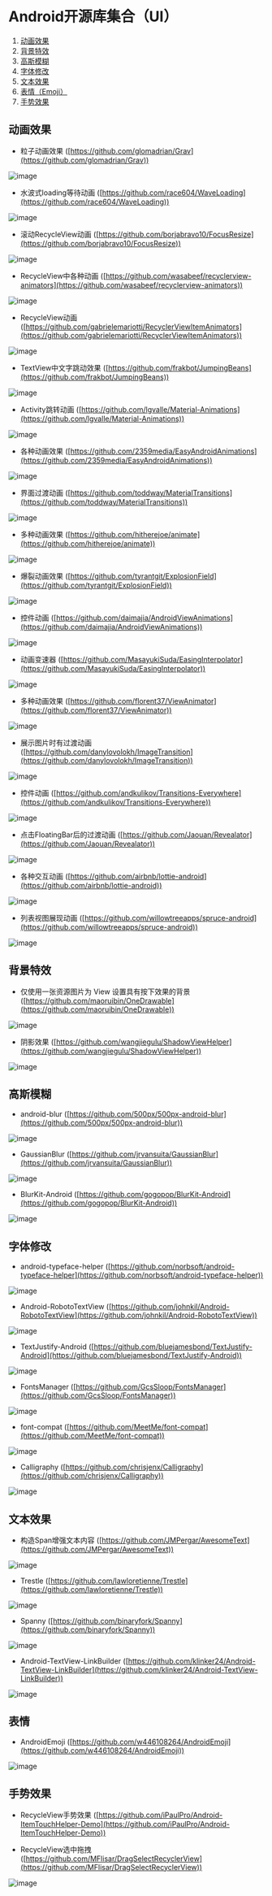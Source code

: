 # Android开源库集合（UI）
1. [动画效果](#动画效果)
2. [背景特效](#背景特效)
3. [高斯模糊](#高斯模糊)
4. [字体修改](#字体修改)
5. [文本效果](#文本效果)
6. [表情（Emoji）](#表情)
7. [手势效果](#手势效果)


## 动画效果
* 粒子动画效果 ([https://github.com/glomadrian/Grav](https://github.com/glomadrian/Grav))

![image](http://upload-images.jianshu.io/upload_images/5022380-1956fdcfceec3731.gif?imageMogr2/auto-orient/strip)
* 水波式loading等待动画 ([https://github.com/race604/WaveLoading](https://github.com/race604/WaveLoading))

![image](http://upload-images.jianshu.io/upload_images/5022380-53d5aaf0164fb21e.gif?imageMogr2/auto-orient/strip)
* 滚动RecycleView动画 ([https://github.com/borjabravo10/FocusResize](https://github.com/borjabravo10/FocusResize))

![image](http://upload-images.jianshu.io/upload_images/5022380-396df48b683541ea.gif?imageMogr2/auto-orient/strip)
* RecycleView中各种动画 ([https://github.com/wasabeef/recyclerview-animators](https://github.com/wasabeef/recyclerview-animators))

![image](http://upload-images.jianshu.io/upload_images/5022380-44b806a4955834cd.gif?imageMogr2/auto-orient/strip)
* RecycleView动画 ([https://github.com/gabrielemariotti/RecyclerViewItemAnimators](https://github.com/gabrielemariotti/RecyclerViewItemAnimators))

![image](http://upload-images.jianshu.io/upload_images/5022380-f91e8d3a5d492ed1.gif?imageMogr2/auto-orient/strip)
* TextView中文字跳动效果 ([https://github.com/frakbot/JumpingBeans](https://github.com/frakbot/JumpingBeans))

![image](http://upload-images.jianshu.io/upload_images/5022380-eb9cdb516a1fe4cd.gif?imageMogr2/auto-orient/strip)
* Activity跳转动画 ([https://github.com/lgvalle/Material-Animations](https://github.com/lgvalle/Material-Animations))

![image](http://upload-images.jianshu.io/upload_images/5022380-f991d8776dcd9a22.gif?imageMogr2/auto-orient/strip)
* 各种动画效果 ([https://github.com/2359media/EasyAndroidAnimations](https://github.com/2359media/EasyAndroidAnimations))

![image](http://upload-images.jianshu.io/upload_images/5022380-96670495c7509955.png?imageMogr2/auto-orient/strip%7CimageView2/2/w/640)
* 界面过渡动画 ([https://github.com/toddway/MaterialTransitions](https://github.com/toddway/MaterialTransitions))

![image](http://upload-images.jianshu.io/upload_images/5022380-03095bd8112d14b1.gif?imageMogr2/auto-orient/strip)
* 多种动画效果 ([https://github.com/hitherejoe/animate](https://github.com/hitherejoe/animate))

![image](http://upload-images.jianshu.io/upload_images/5022380-8c1da34544854711.gif?imageMogr2/auto-orient/strip)
* 爆裂动画效果 ([https://github.com/tyrantgit/ExplosionField](https://github.com/tyrantgit/ExplosionField))

![image](http://upload-images.jianshu.io/upload_images/5022380-206c4b7bfc2f6b54.gif?imageMogr2/auto-orient/strip)
* 控件动画 ([https://github.com/daimajia/AndroidViewAnimations](https://github.com/daimajia/AndroidViewAnimations))

![image](http://upload-images.jianshu.io/upload_images/5022380-0d73f73ab134cd49.gif?imageMogr2/auto-orient/strip)
* 动画变速器 ([https://github.com/MasayukiSuda/EasingInterpolator](https://github.com/MasayukiSuda/EasingInterpolator))

![image](http://upload-images.jianshu.io/upload_images/5022380-a939ee8d4ebad1d8.gif?imageMogr2/auto-orient/strip)
* 多种动画效果 ([https://github.com/florent37/ViewAnimator](https://github.com/florent37/ViewAnimator))

![image](http://upload-images.jianshu.io/upload_images/5022380-391b6af3f5e767f2.gif?imageMogr2/auto-orient/strip)
* 展示图片时有过渡动画 ([https://github.com/danylovolokh/ImageTransition](https://github.com/danylovolokh/ImageTransition))

![image](http://upload-images.jianshu.io/upload_images/5022380-4e7f4672166adac3.gif?imageMogr2/auto-orient/strip)
* 控件动画 ([https://github.com/andkulikov/Transitions-Everywhere](https://github.com/andkulikov/Transitions-Everywhere))

![image](http://upload-images.jianshu.io/upload_images/5022380-ff6153589692c204.gif?imageMogr2/auto-orient/strip)
* 点击FloatingBar后的过渡动画 ([https://github.com/Jaouan/Revealator](https://github.com/Jaouan/Revealator))

![image](http://upload-images.jianshu.io/upload_images/5022380-43ba51432e427a39.gif?imageMogr2/auto-orient/strip)
* 各种交互动画 ([https://github.com/airbnb/lottie-android](https://github.com/airbnb/lottie-android))

![image](http://upload-images.jianshu.io/upload_images/5022380-70855024e2613425.gif?imageMogr2/auto-orient/strip)
* 列表视图展现动画 ([https://github.com/willowtreeapps/spruce-android](https://github.com/willowtreeapps/spruce-android))

![image](http://upload-images.jianshu.io/upload_images/5022380-f563b8169b35f017.gif?imageMogr2/auto-orient/strip)
## 背景特效
* 仅使用一张资源图片为 View 设置具有按下效果的背景 ([https://github.com/maoruibin/OneDrawable](https://github.com/maoruibin/OneDrawable))

![image](http://upload-images.jianshu.io/upload_images/5022380-da8ed8f9799d9b6e.gif?imageMogr2/auto-orient/strip)
* 阴影效果 ([https://github.com/wangjiegulu/ShadowViewHelper](https://github.com/wangjiegulu/ShadowViewHelper))

![image](http://upload-images.jianshu.io/upload_images/5022380-41c8fc17e7db8514.png?imageMogr2/auto-orient/strip%7CimageView2/2/h/500)
## 高斯模糊
* android-blur ([https://github.com/500px/500px-android-blur](https://github.com/500px/500px-android-blur))

![image](http://upload-images.jianshu.io/upload_images/5022380-09211c899d1e38d9.gif?imageMogr2/auto-orient/strip)
* GaussianBlur ([https://github.com/jrvansuita/GaussianBlur](https://github.com/jrvansuita/GaussianBlur))

![image](http://upload-images.jianshu.io/upload_images/5022380-76ac3af54031f24f.png?imageMogr2/auto-orient/strip%7CimageView2/2/h/500)
* BlurKit-Android ([https://github.com/gogopop/BlurKit-Android](https://github.com/gogopop/BlurKit-Android))

![image](http://upload-images.jianshu.io/upload_images/5022380-fcdba48644490ef1.gif?imageMogr2/auto-orient/strip)
## 字体修改
* android-typeface-helper ([https://github.com/norbsoft/android-typeface-helper](https://github.com/norbsoft/android-typeface-helper))

![image](http://upload-images.jianshu.io/upload_images/5022380-ef90a52c9f4bcbec.png?imageMogr2/auto-orient/strip%7CimageView2/2/w/700)
* Android-RobotoTextView ([https://github.com/johnkil/Android-RobotoTextView](https://github.com/johnkil/Android-RobotoTextView))

![image](http://upload-images.jianshu.io/upload_images/5022380-6559d4d77c40c0d5.jpg?imageMogr2/auto-orient/strip%7CimageView2/2/h/500)
* TextJustify-Android ([https://github.com/bluejamesbond/TextJustify-Android](https://github.com/bluejamesbond/TextJustify-Android))

![image](http://upload-images.jianshu.io/upload_images/5022380-15234f67013628ae.jpg?imageMogr2/auto-orient/strip%7CimageView2/2/h/500)
* FontsManager ([https://github.com/GcsSloop/FontsManager](https://github.com/GcsSloop/FontsManager))

![image](http://upload-images.jianshu.io/upload_images/5022380-d41851fc4104db72.gif?imageMogr2/auto-orient/strip)
* font-compat ([https://github.com/MeetMe/font-compat](https://github.com/MeetMe/font-compat))

![image](http://upload-images.jianshu.io/upload_images/5022380-738d093076d75ddf.png?imageMogr2/auto-orient/strip%7CimageView2/2/h/500)
* Calligraphy ([https://github.com/chrisjenx/Calligraphy](https://github.com/chrisjenx/Calligraphy))

![image](http://upload-images.jianshu.io/upload_images/5022380-89ed85651a91efa4.png?imageMogr2/auto-orient/strip%7CimageView2/2/h/500)
## 文本效果
* 构造Span增强文本内容 ([https://github.com/JMPergar/AwesomeText](https://github.com/JMPergar/AwesomeText))

![image](http://upload-images.jianshu.io/upload_images/5022380-fd22283f57281609.png?imageMogr2/auto-orient/strip%7CimageView2/2/h/540)
* Trestle ([https://github.com/lawloretienne/Trestle](https://github.com/lawloretienne/Trestle))

![image](http://upload-images.jianshu.io/upload_images/5022380-ed8fe89b9e824ade.png?imageMogr2/auto-orient/strip%7CimageView2/2/h/540)
* Spanny ([https://github.com/binaryfork/Spanny](https://github.com/binaryfork/Spanny))

![image](http://upload-images.jianshu.io/upload_images/5022380-bc35f2125c0652d2.png?imageMogr2/auto-orient/strip%7CimageView2/2/h/540)
* Android-TextView-LinkBuilder ([https://github.com/klinker24/Android-TextView-LinkBuilder](https://github.com/klinker24/Android-TextView-LinkBuilder))

![image](http://upload-images.jianshu.io/upload_images/5022380-ebc35d49374ee7a3.png?imageMogr2/auto-orient/strip%7CimageView2/2/h/540)
## 表情
* AndroidEmoji ([https://github.com/w446108264/AndroidEmoji](https://github.com/w446108264/AndroidEmoji))

![image](http://upload-images.jianshu.io/upload_images/5022380-6ebe8bf0d635cfcb.png?imageMogr2/auto-orient/strip%7CimageView2/2/h/540)
## 手势效果
* RecycleView手势效果 ([https://github.com/iPaulPro/Android-ItemTouchHelper-Demo](https://github.com/iPaulPro/Android-ItemTouchHelper-Demo))


* RecycleView选中拖拽 ([https://github.com/MFlisar/DragSelectRecyclerView](https://github.com/MFlisar/DragSelectRecyclerView))

![image](https://github.com/MFlisar/DragSelectRecyclerView/raw/master/files/demo.gif?raw=true)


